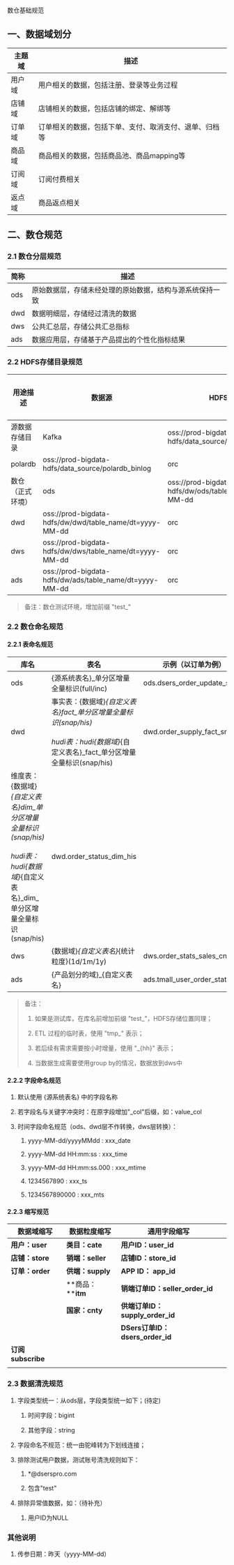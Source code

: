 数仓基础规范

## 一、数据域划分

|主题域|描述|
|---|---|
|用户域|用户相关的数据，包括注册、登录等业务过程|
|店铺域|店铺相关的数据，包括店铺的绑定、解绑等|
|订单域|订单相关的数据，包括下单、支付、取消支付、退单、归档等|
|商品域|商品相关的数据，包括商品池、商品mapping等|
|订阅域|订阅付费相关|
|返点域|商品返点相关|

  

## 二、数仓规范

### 2.1 数仓分层规范

|简称|描述|
|---|---|
|ods|原始数据层，存储未经处理的原始数据，结构与源系统保持一致|
|dwd|数据明细层，存储经过清洗的数据|
|dws|公共汇总层，存储公共汇总指标|
|ads|数据应用层，存储基于产品提出的个性化指标结果|

### 2.2 HDFS存储目录规范

|用途描述|数据源|HDFS目录|压缩格式|
|---|---|---|---|
|源数据存储目录|Kafka|oss://prod-bigdata-hdfs/data_source/kafka|json|
|polardb|oss://prod-bigdata-hdfs/data_source/polardb_binlog|orc|
|数仓（正式环境）|ods|oss://prod-bigdata-hdfs/dw/ods/table_name/dt=yyyy-MM-dd|orc|
|dwd|oss://prod-bigdata-hdfs/dw/dwd/table_name/dt=yyyy-MM-dd|orc|
|dws|oss://prod-bigdata-hdfs/dw/dws/table_name/dt=yyyy-MM-dd|orc|
|ads|oss://prod-bigdata-hdfs/dw/ads/table_name/dt=yyyy-MM-dd|orc|

> 备注：数仓测试环境，增加前缀 "test_"

  

### 2.2 数仓命名规范

#### 2.2.1 表命名规范

|库名|表名|示例（以订单为例）|
|---|---|---|
|ods|{源系统表名}_单分区增量全量标识(full/inc)|ods.dsers_order_update_snap|
|dwd|事实表：{数据域}_{自定义表名}_fact_单分区增量全量标识(snap/his)<br><br>hudi表：hudi_{数据域}_{自定义表名}_fact_单分区增量全量标识(snap/his)|dwd.order_supply_fact_snap|
|维度表：{数据域}_{自定义表名}_dim_单分区增量全量标识(snap/his)<br><br>hudi表：hudi_{数据域}_{自定义表名}_dim_单分区增量全量标识(snap/his)|dwd.order_status_dim_his|
|dws|{数据域}_{自定义表名}_{统计粒度}(1d/1m/1y)|dws.order_stats_sales_cnty_1d|
|ads|{产品划分的域}_{自定义表名}|ads.tmall_user_order_stats|

> 备注：
> 
> 1. 如果是测试库，在库名前增加前缀 "test_"，HDFS存储位置同理；
>     
> 2. ETL 过程的临时表，使用 "tmp_" 表示；
>     
> 3. 若后续有需求需要按小时增量，使用 "_{hh}" 表示；
>     
> 4. 当数据生成需要使用group by的情况，数据放到dws中
>     

  

#### 2.2.2 字段命名规范

1. 默认使用 {源系统表名} 中的字段名称
    
2. 若字段名与关键字冲突时：在原字段增加"_col"后缀，如：value_col
    
3. 时间字段命名规范（ods、dwd层不作转换，dws层转换）：
    
    1. yyyy-MM-dd/yyyyMMdd : xxx_date
        
    2. yyyy-MM-dd HH:mm:ss : xxx_time
        
    3. yyyy-MM-dd HH:mm:ss.000 : xxx_mtime
        
    4. 1234567890 : xxx_ts
        
    5. 1234567890000 : xxx_mts
        

  

#### 2.2.3 缩写规范

|数据域缩写|数据粒度缩写|通用字段缩写||
|---|---|---|---|
|**用户：user**|**类目：cate**|**用户ID：user_id**||
|**店铺：store**|**销端：seller**|**店铺ID：store_id**||
|**订单：order**|**供端：supply**|**APP ID： app_id**||
||**商品：****itm**|**销端订单ID：seller_order_id**||
||**国家：cnty**|**供端订单ID：supply_order_id**||
|||**DSers订单ID：dsers_order_id**||
|**订阅 subscribe**||||
|||||

### 2.3 数据清洗规范

1. 字段类型统一：从ods层，字段类型统一如下；(待定)
    
    1. 时间字段：bigint
        
    2. 其他字段：string
        
2. 字段命名不规范：统一由驼峰转为下划线连接；
    
3. 排除测试用户数据，测试账号清洗规则如下：
    
    1. *@dserspro.com
        
    2. 包含"test"
        
4. 排除异常值数据，如：（待补充）
    
    1. 用户ID为NULL
        

### 其他说明

1. 传参日期：昨天（yyyy-MM-dd）